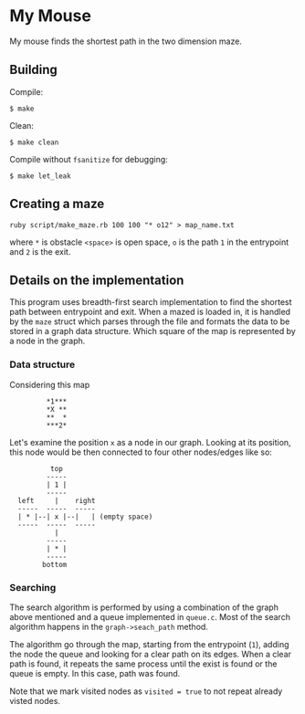 # My Mouse
My mouse finds the shortest path in the two dimension maze. 

## Building

Compile:

    $ make

Clean:

    $ make clean

Compile without `fsanitize` for debugging: 

    $ make let_leak


## Creating a maze

    ruby script/make_maze.rb 100 100 "* o12" > map_name.txt

where `*` is obstacle `<space>` is open space, `o` is the path `1` in the entrypoint and `2` is the exit.


## Details on the implementation

This program uses breadth-first search implementation to find the shortest path between entrypoint and exit. 
When a mazed is loaded in, it is handled by the `maze` struct which parses through the file and formats the data to be stored in
a graph data structure. Which square of the map is represented by a node in the graph. 

###  Data structure

Considering this map

             *1***
             *X ** 
             **  *
             ***2*


Let's examine the position `x` as a node in our graph. Looking at its position, this node would be then connected to
four other nodes/edges like so:
     
              top
             -----
             | 1 |
             -----
      left     |    right
      -----  -----  -----
      | * |--| x |--|   | (empty space)
      -----  -----  -----
               |
             -----
             | * |
             -----
            bottom



### Searching

The search algorithm is performed by using a combination of the graph above mentioned and a queue implemented in `queue.c`.
Most of the search algorithm happens in the `graph->seach_path` method. 

The algorithm go through the map, starting from the entrypoint (`1`), adding the node the queue and looking for a clear path on its edges.
When a clear path is found, it repeats the same process until the exist is found or the queue is empty. In this case, path was found.

Note that we mark visited nodes as `visited = true` to not repeat already visted nodes.

